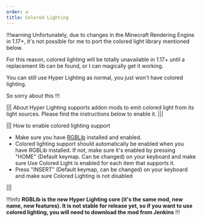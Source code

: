 ```yaml
---
order: a
title: Colored Lighting
---
```

!!!warning
Unfortunately, due to changes in the Minecraft Rendering Engine in 1.17+, it's not possible for me to port the colored light library mentioned below.

For this reason, colored lighting will be totally unavailable in 1.17+ until a replacement lib can be found, or I can magically get it working.

You can still use Hyper Lighting as normal, you just won't have colored lighting.

So sorry about this
!!!

||| About
Hyper Lighting supports addon mods to emit colored light from its light sources. Please find the instructions below to enable it.
|||

||| How to enable colored lighting support

* Make sure you have [RGBLib](https://ci.firstdarkdev.xyz/job/RGBLib/) installed and enabled.
* Colored lighting support should automatically be enabled when you have RGBLib installed. If not, make sure it's enabled by pressing "HOME" (Default keymap. Can be changed) on your keyboard and make sure Use Colored Light is enabled for each item that supports it.
* Press "INSERT" (Default keymap, can be changed) on your keyboard and make sure Colored Lighting is not disabled

|||

!!!info
**RGBLib is the new Hyper Lighting core (it's the same mod, new name, new features). It is not stable for release yet, so if you want to use colored lighting, you will need to download the mod from Jenkins**
!!!
